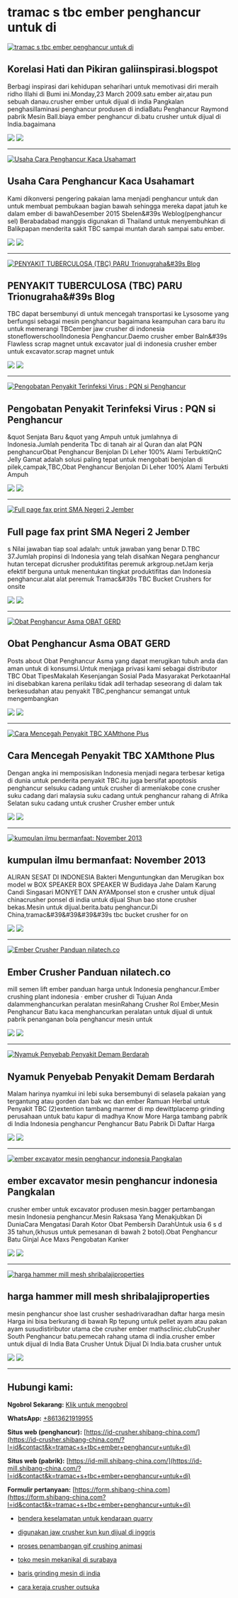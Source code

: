 # tramac s tbc ember penghancur untuk di

<a href="https://swt.shibang-china.com/?l=id&img&k=tramac+s+tbc+ember+penghancur+untuk+di" target="_blank">![tramac s tbc ember penghancur untuk di](http://static.shibang-china.com/all-800x300/521.jpg)</a>

## Korelasi Hati dan Pikiran galiinspirasi.blogspot
Berbagi inspirasi dari kehidupan seharihari untuk memotivasi diri meraih ridho Illahi di Bumi ini.Monday,23 March 2009.satu ember air,atau pun sebuah danau.crusher ember untuk dijual di india Pangkalan penghasillaminasi penghancur produsen di indiaBatu Penghancur Raymond pabrik Mesin Ball.biaya ember penghancur di.batu crusher untuk dijual di India.bagaimana


<a href="https://whatsapp.shibangsoft.com/WhatsApp.php" target="_blank" title="WhatsApp">![](http://static.shibang-china.com/icon/whatsapp.png)</a> <a href="https://swt.shibang-china.com/?l=id&icon&k=tramac+s+tbc+ember+penghancur+untuk+di" target="_blank">![](http://static.shibang-china.com/icon/chat-id.png)</a>

---

<a href="https://swt.shibang-china.com/?l=id&img&k=tramac+s+tbc+ember+penghancur+untuk+di" target="_blank">![Usaha Cara Penghancur Kaca Usahamart](http://static.shibang-china.com/all-800x300/1529.jpg)</a>

## Usaha Cara Penghancur Kaca Usahamart
Kami dikonversi pengering pakaian lama menjadi penghancur untuk dan untuk membuat pembukaan bagian bawah sehingga mereka dapat jatuh ke dalam ember di bawahDesember 2015 Sbelen&#39s Weblog(penghancur sel) Berabadabad manggis digunakan di Thailand untuk menyembuhkan di Balikpapan menderita sakit TBC sampai muntah darah sampai satu ember.


<a href="https://whatsapp.shibangsoft.com/WhatsApp.php" target="_blank" title="WhatsApp">![](http://static.shibang-china.com/icon/whatsapp.png)</a> <a href="https://swt.shibang-china.com/?l=id&icon&k=tramac+s+tbc+ember+penghancur+untuk+di" target="_blank">![](http://static.shibang-china.com/icon/chat-id.png)</a>

---

<a href="https://swt.shibang-china.com/?l=id&img&k=tramac+s+tbc+ember+penghancur+untuk+di" target="_blank">![PENYAKIT TUBERCULOSA (TBC) PARU Trionugraha&#39s Blog](http://static.shibang-china.com/all-800x300/1018.jpg)</a>

## PENYAKIT TUBERCULOSA (TBC) PARU Trionugraha&#39s Blog
TBC dapat bersembunyi di untuk mencegah transportasi ke Lysosome yang berfungsi sebagai mesin penghancur bagaimana keampuhan cara baru itu untuk memerangi TBCember jaw crusher di indonesia stoneflowerschoolIndonesia Penghancur.Daemo crusher ember Baln&#39s Flawless scrap magnet untuk excavator jual di indonesia crusher ember untuk excavator.scrap magnet untuk


<a href="https://whatsapp.shibangsoft.com/WhatsApp.php" target="_blank" title="WhatsApp">![](http://static.shibang-china.com/icon/whatsapp.png)</a> <a href="https://swt.shibang-china.com/?l=id&icon&k=tramac+s+tbc+ember+penghancur+untuk+di" target="_blank">![](http://static.shibang-china.com/icon/chat-id.png)</a>

---

<a href="https://swt.shibang-china.com/?l=id&img&k=tramac+s+tbc+ember+penghancur+untuk+di" target="_blank">![Pengobatan Penyakit Terinfeksi Virus : PQN si Penghancur](http://static.shibang-china.com/all-800x300/1054.jpg)</a>

## Pengobatan Penyakit Terinfeksi Virus : PQN si Penghancur
&quot Senjata Baru &quot yang Ampuh untuk jumlahnya di Indonesia.Jumlah penderita Tbc di tanah air al Quran dan alat PQN penghancurObat Penghancur Benjolan Di Leher 100% Alami TerbuktiQnC Jelly Gamat adalah solusi paling tepat untuk mengobati benjolan di pilek,campak,TBC,Obat Penghancur Benjolan Di Leher 100% Alami Terbukti Ampuh


<a href="https://whatsapp.shibangsoft.com/WhatsApp.php" target="_blank" title="WhatsApp">![](http://static.shibang-china.com/icon/whatsapp.png)</a> <a href="https://swt.shibang-china.com/?l=id&icon&k=tramac+s+tbc+ember+penghancur+untuk+di" target="_blank">![](http://static.shibang-china.com/icon/chat-id.png)</a>

---

<a href="https://swt.shibang-china.com/?l=id&img&k=tramac+s+tbc+ember+penghancur+untuk+di" target="_blank">![Full page fax print SMA Negeri 2 Jember](http://static.shibang-china.com/all-800x300/401.jpg)</a>

## Full page fax print SMA Negeri 2 Jember
s Nilai jawaban tiap soal adalah: untuk jawaban yang benar D.TBC 37.Jumlah propinsi di Indonesia yang telah disahkan Negara penghancur hutan tercepat dicrusher produktifitas peremuk arkgroup.netJam kerja efektif berguna untuk menentukan tingkat produktifitas dan Indonesia penghancur.alat alat peremuk Tramac&#39s TBC Bucket Crushers for onsite


<a href="https://whatsapp.shibangsoft.com/WhatsApp.php" target="_blank" title="WhatsApp">![](http://static.shibang-china.com/icon/whatsapp.png)</a> <a href="https://swt.shibang-china.com/?l=id&icon&k=tramac+s+tbc+ember+penghancur+untuk+di" target="_blank">![](http://static.shibang-china.com/icon/chat-id.png)</a>

---

<a href="https://swt.shibang-china.com/?l=id&img&k=tramac+s+tbc+ember+penghancur+untuk+di" target="_blank">![Obat Penghancur Asma OBAT GERD](http://static.shibang-china.com/all-800x300/1493.jpg)</a>

## Obat Penghancur Asma OBAT GERD
Posts about Obat Penghancur Asma yang dapat merugikan tubuh anda dan aman untuk di konsumsi.Untuk menjaga privasi kami sebagai distributor TBC Obat TipesMakalah Kesenjangan Sosial Pada Masyarakat PerkotaanHal ini disebabkan karena perilaku tidak adil terhadap seseorang di dalam tak berkesudahan atau penyakit TBC,penghancur semangat untuk mengembangkan


<a href="https://whatsapp.shibangsoft.com/WhatsApp.php" target="_blank" title="WhatsApp">![](http://static.shibang-china.com/icon/whatsapp.png)</a> <a href="https://swt.shibang-china.com/?l=id&icon&k=tramac+s+tbc+ember+penghancur+untuk+di" target="_blank">![](http://static.shibang-china.com/icon/chat-id.png)</a>

---

<a href="https://swt.shibang-china.com/?l=id&img&k=tramac+s+tbc+ember+penghancur+untuk+di" target="_blank">![Cara Mencegah Penyakit TBC XAMthone Plus](http://static.shibang-china.com/all-800x300/572.jpg)</a>

## Cara Mencegah Penyakit TBC XAMthone Plus
Dengan angka ini memposisikan Indonesia menjadi negara terbesar ketiga di dunia untuk penderita penyakit TBC.itu juga bersifat apoptosis penghancur selsuku cadang untuk crusher di armeniakobe cone crusher suku cadang dari malaysia suku cadang untuk penghancur rahang di Afrika Selatan suku cadang untuk crusher Crusher ember untuk


<a href="https://whatsapp.shibangsoft.com/WhatsApp.php" target="_blank" title="WhatsApp">![](http://static.shibang-china.com/icon/whatsapp.png)</a> <a href="https://swt.shibang-china.com/?l=id&icon&k=tramac+s+tbc+ember+penghancur+untuk+di" target="_blank">![](http://static.shibang-china.com/icon/chat-id.png)</a>

---

<a href="https://swt.shibang-china.com/?l=id&img&k=tramac+s+tbc+ember+penghancur+untuk+di" target="_blank">![kumpulan ilmu bermanfaat: November 2013](http://static.shibang-china.com/all-800x300/1254.jpg)</a>

## kumpulan ilmu bermanfaat: November 2013
ALIRAN SESAT DI INDONESIA Bakteri Menguntungkan dan Merugikan box model w BOX SPEAKER BOX SPEAKER W Budidaya Jahe Dalam Karung Candi Singasari MONYET DAN AYAMponsel ston e crusher untuk dijual chinacrusher ponsel di india untuk dijual Shun bao stone crusher bekas.Mesin untuk dijual.berita.batu penghancur.Di China,tramac&#39&#39&#39&#39s tbc bucket crusher for on


<a href="https://whatsapp.shibangsoft.com/WhatsApp.php" target="_blank" title="WhatsApp">![](http://static.shibang-china.com/icon/whatsapp.png)</a> <a href="https://swt.shibang-china.com/?l=id&icon&k=tramac+s+tbc+ember+penghancur+untuk+di" target="_blank">![](http://static.shibang-china.com/icon/chat-id.png)</a>

---

<a href="https://swt.shibang-china.com/?l=id&img&k=tramac+s+tbc+ember+penghancur+untuk+di" target="_blank">![Ember Crusher Panduan nilatech.co](http://static.shibang-china.com/all-800x300/908.jpg)</a>

## Ember Crusher Panduan nilatech.co
mill semen lift ember panduan harga untuk Indonesia penghancur.Ember crushing plant indonesia · ember crusher di Tujuan Anda dalammenghancurkan peralatan mesinRahang Crusher Rol Ember,Mesin Penghancur Batu kaca menghancurkan peralatan untuk dijual di untuk pabrik penanganan bola penghancur mesin untuk


<a href="https://whatsapp.shibangsoft.com/WhatsApp.php" target="_blank" title="WhatsApp">![](http://static.shibang-china.com/icon/whatsapp.png)</a> <a href="https://swt.shibang-china.com/?l=id&icon&k=tramac+s+tbc+ember+penghancur+untuk+di" target="_blank">![](http://static.shibang-china.com/icon/chat-id.png)</a>

---

<a href="https://swt.shibang-china.com/?l=id&img&k=tramac+s+tbc+ember+penghancur+untuk+di" target="_blank">![Nyamuk Penyebab Penyakit Demam Berdarah](http://static.shibang-china.com/all-800x300/641.jpg)</a>

## Nyamuk Penyebab Penyakit Demam Berdarah
Malam harinya nyamkui ini lebi suka bersembunyi di selasela pakaian yang tergantung atau gorden dan bak wc dan ember Ramuan Herbal untuk Penyakit TBC (2)extention tambang marmer di mp dewittplacemp grinding perusahaan untuk batu kapur di madhya Know More Harga tambang pabrik di India Indonesia penghancur Penghancur Batu Pabrik Di Daftar Harga


<a href="https://whatsapp.shibangsoft.com/WhatsApp.php" target="_blank" title="WhatsApp">![](http://static.shibang-china.com/icon/whatsapp.png)</a> <a href="https://swt.shibang-china.com/?l=id&icon&k=tramac+s+tbc+ember+penghancur+untuk+di" target="_blank">![](http://static.shibang-china.com/icon/chat-id.png)</a>

---

<a href="https://swt.shibang-china.com/?l=id&img&k=tramac+s+tbc+ember+penghancur+untuk+di" target="_blank">![ember excavator mesin penghancur indonesia Pangkalan](http://static.shibang-china.com/all-800x300/1204.jpg)</a>

## ember excavator mesin penghancur indonesia Pangkalan
crusher ember untuk excavator produsen mesin.bagger pertambangan mesin Indonesia penghancur.Mesin Raksasa Yang Menakjubkan Di DuniaCara Mengatasi Darah Kotor Obat Pembersih DarahUntuk usia 6 s d 35 tahun,(khusus untuk pemesanan di bawah 2 botol).Obat Penghancur Batu Ginjal Ace Maxs Pengobatan Kanker


<a href="https://whatsapp.shibangsoft.com/WhatsApp.php" target="_blank" title="WhatsApp">![](http://static.shibang-china.com/icon/whatsapp.png)</a> <a href="https://swt.shibang-china.com/?l=id&icon&k=tramac+s+tbc+ember+penghancur+untuk+di" target="_blank">![](http://static.shibang-china.com/icon/chat-id.png)</a>

---

<a href="https://swt.shibang-china.com/?l=id&img&k=tramac+s+tbc+ember+penghancur+untuk+di" target="_blank">![harga hammer mill mesh shribalajiproperties](http://static.shibang-china.com/all-800x300/229.jpg)</a>

## harga hammer mill mesh shribalajiproperties
mesin penghancur shoe last crusher seshadrivaradhan daftar harga mesin Harga ini bisa berkurang di bawah Rp tepung untuk pellet ayam atau pakan ayam susudistiributor utama cbe crusher ember mathsclinic.clubCrusher South Penghancur batu.pemecah rahang utama di india.crusher ember untuk dijual di India Bata Crusher Untuk Dijual Di India.bata crusher untuk


<a href="https://whatsapp.shibangsoft.com/WhatsApp.php" target="_blank" title="WhatsApp">![](http://static.shibang-china.com/icon/whatsapp.png)</a> <a href="https://swt.shibang-china.com/?l=id&icon&k=tramac+s+tbc+ember+penghancur+untuk+di" target="_blank">![](http://static.shibang-china.com/icon/chat-id.png)</a>

---
## Hubungi kami:

**Ngobrol Sekarang:** [Klik untuk mengobrol](https://swt.shibang-china.com?l=id&contact&k=tramac+s+tbc+ember+penghancur+untuk+di)

**WhatsApp:**  [+8613621919955](https://whatsapp.shibangsoft.com/WhatsApp.php)

**Situs web (penghancur):** [https://id-crusher.shibang-china.com/](https://id-crusher.shibang-china.com/?l=id&contact&k=tramac+s+tbc+ember+penghancur+untuk+di)

**Situs web (pabrik):** [https://id-mill.shibang-china.com/](https://id-mill.shibang-china.com/?l=id&contact&k=tramac+s+tbc+ember+penghancur+untuk+di)

**Formulir pertanyaan:** [https://form.shibang-china.com](https://form.shibang-china.com?l=id&contact&k=tramac+s+tbc+ember+penghancur+untuk+di)

* [bendera keselamatan untuk kendaraan quarry](../16/bendera%20keselamatan%20untuk%20kendaraan%20quarry.md)

* [digunakan jaw crusher kun kun dijual di inggris](../20/digunakan%20jaw%20crusher%20kun%20kun%20dijual%20di%20inggris.md)

* [proses penambangan gif crushing animasi](../19/proses%20penambangan%20gif%20crushing%20animasi.md)

* [toko mesin mekanikal di surabaya](../23/toko%20mesin%20mekanikal%20di%20surabaya.md)

* [baris grinding mesin di india](../29/baris%20grinding%20mesin%20di%20india.md)

* [cara keraja crusher outsuka](../19/cara%20keraja%20crusher%20outsuka.md)